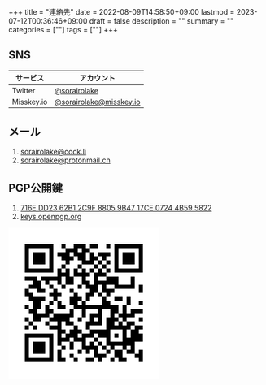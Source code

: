 +++
title = "連絡先"
date = 2022-08-09T14:58:50+09:00
lastmod = 2023-07-12T00:36:46+09:00
draft = false
description = ""
summary = ""
categories = [""]
tags = [""]
+++

## SNS

| サービス   | アカウント                                                 |
| ---------- | ---------------------------------------------------------- |
| Twitter    | [@sorairolake](https://twitter.com/sorairolake)            |
| Misskey.io | [@sorairolake@misskey.io](https://misskey.io/@sorairolake) |

## メール

1. <sorairolake@cock.li>
2. <sorairolake@protonmail.ch>

## PGP公開鍵

1. [716E DD23 62B1 2C9F 8805 9B47 17CE 0724 4B59 5822](sorairolake.asc)
2. [keys.openpgp.org](https://keys.openpgp.org/search?q=716EDD2362B12C9F88059B4717CE07244B595822)

![openpgp4fprのQRコード](openpgp4fpr.svg "openpgp4fpr")
